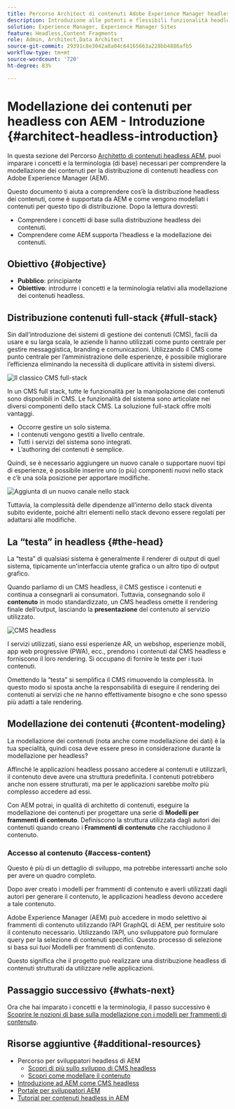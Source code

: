 ```yaml
---
title: Percorso Architect di contenuti Adobe Experience Manager headless
description: Introduzione alle potenti e flessibili funzionalità headless di Adobe Experience Manager e come modellare i contenuti per il tuo progetto.
solution: Experience Manager, Experience Manager Sites
feature: Headless,Content Fragments
role: Admin, Architect,Data Architect
source-git-commit: 29391c8e3042a8a04c64165663a228bb4886afb5
workflow-type: tm+mt
source-wordcount: '720'
ht-degree: 83%

---
```


# Modellazione dei contenuti per headless con AEM - Introduzione {#architect-headless-introduction}

In questa sezione del Percorso [Architetto di contenuti headless AEM](overview.md), puoi imparare i concetti e la terminologia (di base) necessari per comprendere la modellazione dei contenuti per la distribuzione di contenuti headless con Adobe Experience Manager (AEM).

Questo documento ti aiuta a comprendere cos’è la distribuzione headless dei contenuti, come è supportata da AEM e come vengono modellati i contenuti per questo tipo di distribuzione. Dopo la lettura dovresti:

* Comprendere i concetti di base sulla distribuzione headless dei contenuti.
* Comprendere come AEM supporta l’headless e la modellazione dei contenuti.

## Obiettivo {#objective}

* **Pubblico**: principiante
* **Obiettivo**: introdurre i concetti e la terminologia relativi alla modellazione dei contenuti headless.

## Distribuzione contenuti full-stack {#full-stack}

Sin dall’introduzione dei sistemi di gestione dei contenuti (CMS), facili da usare e su larga scala, le aziende li hanno utilizzati come punto centrale per gestire messaggistica, branding e comunicazioni. Utilizzando il CMS come punto centrale per l’amministrazione delle esperienze, è possibile migliorare l’efficienza eliminando la necessità di duplicare attività in sistemi diversi.

![Il classico CMS full-stack](/help/journey-headless/developer/assets/full-stack.png)

In un CMS full stack, tutte le funzionalità per la manipolazione dei contenuti sono disponibili in CMS. Le funzionalità del sistema sono articolate nei diversi componenti dello stack CMS. La soluzione full-stack offre molti vantaggi.

* Occorre gestire un solo sistema.
* I contenuti vengono gestiti a livello centrale.
* Tutti i servizi del sistema sono integrati.
* L’authoring dei contenuti è semplice.

Quindi, se è necessario aggiungere un nuovo canale o supportare nuovi tipi di esperienze, è possibile inserire uno (o più) componenti nuovi nello stack e c’è una sola posizione per apportare modifiche.

![Aggiunta di un nuovo canale nello stack](/help/journey-headless/developer/assets/adding-channel.png)

Tuttavia, la complessità delle dipendenze all’interno dello stack diventa subito evidente, poiché altri elementi nello stack devono essere regolati per adattarsi alle modifiche.

## La “testa” in headless {#the-head}

La “testa” di qualsiasi sistema è generalmente il renderer di output di quel sistema, tipicamente un&#39;interfaccia utente grafica o un altro tipo di output grafico.

Quando parliamo di un CMS headless, il CMS gestisce i contenuti e continua a consegnarli ai consumatori. Tuttavia, consegnando solo il **contenuto** in modo standardizzato, un CMS headless omette il rendering finale dell’output, lasciando la **presentazione** del contenuto al servizio utilizzato.

![CMS headless](/help/journey-headless/developer/assets/headless-cms.png)

I servizi utilizzati, siano essi esperienze AR, un webshop, esperienze mobili, app web progressive (PWA), ecc., prendono i contenuti dal CMS headless e forniscono il loro rendering. Si occupano di fornire le teste per i tuoi contenuti.

Omettendo la “testa” si semplifica il CMS rimuovendo la complessità. In questo modo si sposta anche la responsabilità di eseguire il rendering dei contenuti ai servizi che ne hanno effettivamente bisogno e che sono spesso più adatti a tale rendering.

## Modellazione dei contenuti {#content-modeling}

La modellazione dei contenuti (nota anche come modellazione dei dati) è la tua specialità, quindi cosa deve essere preso in considerazione durante la modellazione per headless?

Affinché le applicazioni headless possano accedere ai contenuti e utilizzarli, il contenuto deve avere una struttura predefinita. I contenuti potrebbero anche non essere strutturati, ma per le applicazioni sarebbe *molto* più complesso accedere ad essi.

Con AEM potrai, in qualità di architetto di contenuti, eseguire la modellazione dei contenuti per progettare una serie di **Modelli per frammenti di contenuto**. Definiscono la struttura utilizzata dagli autori dei contenuti quando creano i **Frammenti di contenuto** che racchiudono il contenuto.

### Accesso al contenuto {#access-content}

Questo è più di un dettaglio di sviluppo, ma potrebbe interessarti anche solo per avere un quadro completo.

Dopo aver creato i modelli per frammenti di contenuto e averli utilizzati dagli autori per generare il contenuto, le applicazioni headless devono accedere a tale contenuto.

Adobe Experience Manager (AEM) può accedere in modo selettivo ai frammenti di contenuto utilizzando l’API GraphQL di AEM, per restituire solo il contenuto necessario. Utilizzando l’API, uno sviluppatore può formulare query per la selezione di contenuti specifici. Questo processo di selezione si basa sui *tuoi* Modelli per frammenti di contenuto.

Questo significa che il progetto può realizzare una distribuzione headless di contenuti strutturati da utilizzare nelle applicazioni.

## Passaggio successivo {#whats-next}

Ora che hai imparato i concetti e la terminologia, il passo successivo è [Scoprire le nozioni di base sulla modellazione con i modelli per frammenti di contenuto](basics.md).

## Risorse aggiuntive {#additional-resources}

* Percorso per sviluppatori headless di AEM
   * [Scopri di più sullo sviluppo di CMS headless](/help/journey-headless/developer/learn-about.md)
   * [Scopri come modellare il contenuto](/help/journey-headless/developer/model-your-content.md)
* [Introduzione ad AEM come CMS headless](/help/sites-developing/headless/introduction.md)
* [Portale per sviluppatori AEM](https://experienceleague.adobe.com/landing/experience-manager/headless/developer.html?lang=it)
* [Tutorial per contenuti headless in AEM](https://experienceleague.adobe.com/docs/experience-manager-learn/getting-started-with-aem-headless/overview.html?lang=it)

